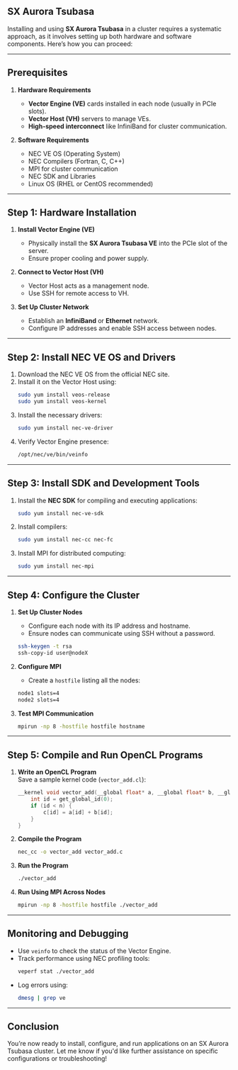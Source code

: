## SX Aurora Tsubasa 
Installing and using **SX Aurora Tsubasa** in a cluster requires a systematic approach, as it involves setting up both hardware and software components. Here’s how you can proceed:

---

## **Prerequisites**

1. **Hardware Requirements**  
   - **Vector Engine (VE)** cards installed in each node (usually in PCIe slots).  
   - **Vector Host (VH)** servers to manage VEs.  
   - **High-speed interconnect** like InfiniBand for cluster communication.  

2. **Software Requirements**  
   - NEC VE OS (Operating System)  
   - NEC Compilers (Fortran, C, C++)  
   - MPI for cluster communication  
   - NEC SDK and Libraries  
   - Linux OS (RHEL or CentOS recommended)  

---

## **Step 1: Hardware Installation**

1. **Install Vector Engine (VE)**  
    - Physically install the **SX Aurora Tsubasa VE** into the PCIe slot of the server.  
    - Ensure proper cooling and power supply.  

2. **Connect to Vector Host (VH)**  
    - Vector Host acts as a management node.  
    - Use SSH for remote access to VH.

3. **Set Up Cluster Network**  
    - Establish an **InfiniBand** or **Ethernet** network.  
    - Configure IP addresses and enable SSH access between nodes.  

---

## **Step 2: Install NEC VE OS and Drivers**

1. Download the NEC VE OS from the official NEC site.  
2. Install it on the Vector Host using:  
    ```bash
    sudo yum install veos-release
    sudo yum install veos-kernel
    ```
3. Install the necessary drivers:  
    ```bash
    sudo yum install nec-ve-driver
    ```
4. Verify Vector Engine presence:  
    ```bash
    /opt/nec/ve/bin/veinfo
    ```

---

## **Step 3: Install SDK and Development Tools**

1. Install the **NEC SDK** for compiling and executing applications:  
    ```bash
    sudo yum install nec-ve-sdk
    ```
2. Install compilers:  
    ```bash
    sudo yum install nec-cc nec-fc
    ```
3. Install MPI for distributed computing:  
    ```bash
    sudo yum install nec-mpi
    ```

---

## **Step 4: Configure the Cluster**

1. **Set Up Cluster Nodes**  
    - Configure each node with its IP address and hostname.  
    - Ensure nodes can communicate using SSH without a password.  
    ```bash
    ssh-keygen -t rsa
    ssh-copy-id user@nodeX
    ```

2. **Configure MPI**  
    - Create a `hostfile` listing all the nodes:  
    ```bash
    node1 slots=4
    node2 slots=4
    ```
3. **Test MPI Communication**  
    ```bash
    mpirun -np 8 -hostfile hostfile hostname
    ```

---

##  **Step 5: Compile and Run OpenCL Programs**

1. **Write an OpenCL Program**  
    Save a sample kernel code (`vector_add.cl`):
    ```c
    __kernel void vector_add(__global float* a, __global float* b, __global float* c, int n) {
        int id = get_global_id(0);
        if (id < n) {
            c[id] = a[id] + b[id];
        }
    }
    ```
2. **Compile the Program**  
    ```bash
    nec_cc -o vector_add vector_add.c
    ```
3. **Run the Program**  
    ```bash
    ./vector_add
    ```

4. **Run Using MPI Across Nodes**  
    ```bash
    mpirun -np 8 -hostfile hostfile ./vector_add
    ```

---

## **Monitoring and Debugging**

- Use `veinfo` to check the status of the Vector Engine.  
- Track performance using NEC profiling tools:  
    ```bash
    veperf stat ./vector_add
    ```
- Log errors using:  
    ```bash
    dmesg | grep ve
    ```

---

## **Conclusion**  
You’re now ready to install, configure, and run applications on an SX Aurora Tsubasa cluster. Let me know if you'd like further assistance on specific configurations or troubleshooting!
